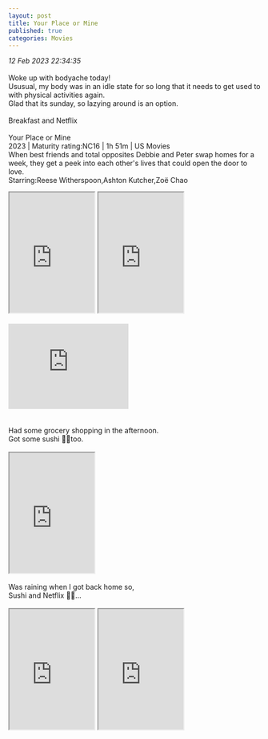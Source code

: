 ```yaml
---
layout: post
title: Your Place or Mine
published: true
categories: Movies
---
```

_12 Feb 2023 22:34:35_
<br>
<br>
Woke up with bodyache today!
<br>
Ususual, my body was in an idle state for so long that it needs to get used to with physical activities again.
<br>
Glad that its sunday, so lazying around is an option.
<br>
<br>
Breakfast and Netflix
<br>
<br>
Your Place or Mine
<br>
2023 | Maturity rating:NC16 | 1h 51m | US Movies
<br>
When best friends and total opposites Debbie and Peter swap homes for a week, they get a peek into each other's lives that could open the door to love.
<br>
Starring:Reese Witherspoon,Ashton Kutcher,Zoë Chao
<br>
<iframe src="https://drive.google.com/file/d/1eDKsvs2jE-F8cM1kgcp_NUi85sxFmI-4/preview" width="170" height="240" allow="autoplay"></iframe>
<iframe src="https://drive.google.com/file/d/1e5Tx8UhSRW418gD1vCMX-eEDiXvmW9Yz/preview" width="170" height="240" allow="autoplay"></iframe>
<br>
<br>
<iframe width="240" height="170" src="https://www.youtube.com/embed/5JyfgkPMXk0" frameborder="0" allow="accelerometer; autoplay; encrypted-media; gyroscope; picture-in-picture" allowfullscreen></iframe>
<br>
<br>
<br>
Had some grocery shopping in the afternoon.
<br>
Got some sushi 🍣🥢too.
<br>
<br>
<iframe src="https://drive.google.com/file/d/1YlzV7S1tKqOBDZ79Ip6tQSUGLaeO6ZMb/preview" width="170" height="240" allow="autoplay"></iframe>
<br>
<br>
Was raining when I got back home so,
<br>
Sushi and Netflix 💪🏻...
<br>
<br>
<iframe src="https://drive.google.com/file/d/1mSNSo0WTByBY1W2bIinQqMnpl5RdcY7l/preview" width="170" height="240" allow="autoplay"></iframe>
<iframe src="https://drive.google.com/file/d/1RaR6o2w2LDDoT6whmqjUS16KTAZTLlL4/preview" width="170" height="240" allow="autoplay"></iframe>
